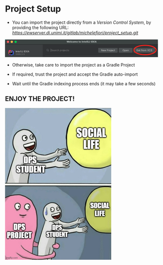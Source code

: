 # Project Setup

* You can import the project directly from a *Version Control System*, by providing the following URL: 
*https://ewserver.di.unimi.it/gitlab/michelefiori/project_setup.git*

<img src = './assets/img_1.png'>

* Otherwise, take care to import the project as a Gradle Project

* If required, trust the project and accept the Gradle auto-import

* Wait until the Gradle indexing process ends (it may take a few seconds)



## ENJOY THE PROJECT!

<img src = './assets/meme.jpg' width="350" height="500">


